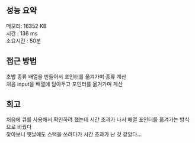 
## 성능 요약
메모리: 16352 KB  
시간 : 136 ms  
소요시간 : 50분


## 접근 방법
초밥 종류 배열을 만들어서 포인터를 옮겨가며 종류 계산  
처음 input을 배열에 담아두고 포인터를 옮겨가며 계산  


## 회고
처음에 큐를 사용해서 확인하려 했는데 시간 초과가 나서 배열 포인터를 옮겨가는 방식으로 바꿨다  
찾아보니 옛날에도 스택을 쓰려다가 시간 초과가 난 것 같았다...  
